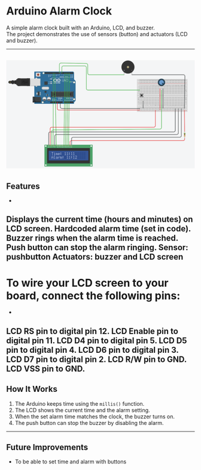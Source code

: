 # Arduino Alarm Clock

A simple alarm clock built with an Arduino, LCD, and buzzer.  
The project demonstrates the use of sensors (button) and actuators (LCD and buzzer).

---
![Preview](alarm.png)
---

## Features
-
Displays the current time (hours and minutes) on LCD screen.
Hardcoded alarm time (set in code).
Buzzer rings when the alarm time is reached.
Push button can stop the alarm ringing.
Sensor: pushbutton
Actuators: buzzer and LCD screen
---

# To wire your LCD screen to your board, connect the following pins:
-
LCD RS pin to digital pin 12.
LCD Enable pin to digital pin 11.
LCD D4 pin to digital pin 5.
LCD D5 pin to digital pin 4.
LCD D6 pin to digital pin 3.
LCD D7 pin to digital pin 2.
LCD R/W pin to GND.
LCD VSS pin to GND.
---

## How It Works
1. The Arduino keeps time using the `millis()` function.
2. The LCD shows the current time and the alarm setting.
3. When the set alarm time matches the clock, the buzzer turns on.
4. The push button can stop the buzzer by disabling the alarm.

---

## Future Improvements
- To be able to set time and alarm with buttons
